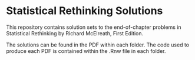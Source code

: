 # Statistical Rethinking Solutions

This repository contains solution sets to the end-of-chapter problems in Statistical Rethinking by Richard McElreath, First Edition. 

The solutions can be found in the PDF within each folder. The code used to produce each PDF is contained within the .Rnw file in each folder.
